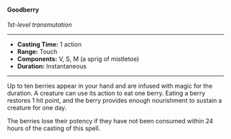 #### Goodberry
*1st-level transmutation*
___
- **Casting Time:** 1 action
- **Range:** Touch
- **Components:** V, S, M (a sprig of mistletoe)
- **Duration:** Instantaneous
___
Up to ten berries appear in your hand and are infused with magic for the duration. A creature can use its action to eat one berry. Eating a berry restores 1 hit point, and the berry provides enough nourishment to sustain a creature for one day.

The berries lose their potency if they have not been consumed within 24 hours of the casting of this spell.